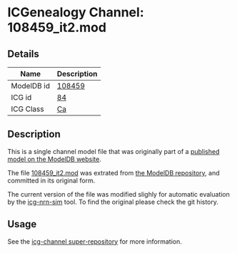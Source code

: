 # ICGenealogy Channel: 108459\_it2.mod

## Details

Name | Description
---- | -----------
ModelDB id | [108459](http://senselab.med.yale.edu/ModelDB/ShowModel.cshtml?model=108459)
ICG id | [84](http://icg.neurotheory.ox.ac.uk/channels/3/84)
ICG Class | [Ca](http://icg.neurotheory.ox.ac.uk/channels/3)

## Description

This is a single channel model file that was originally part of a [published model on the ModelDB website](http://senselab.med.yale.edu/ModelDB/ShowModel.cshtml?model=108459).


The file [108459\_it2.mod](108459_it2.mod) was extrated from [the ModelDB repository](http://senselab.med.yale.edu/ModelDB/ShowModel.cshtml?model=108459), and committed in its original form.

The current version of the file was modified slighly for automatic evaluation by the [icg-nrn-sim](https://github.com/icgenealogy/icg-nrn-sim) tool. To find the original please check the git history.


## Usage

See the [icg-channel super-repository](https://github.com/icgenealogy/icg-channels) for more information.
